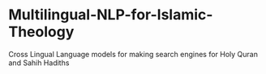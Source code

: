 # Multilingual-NLP-for-Islamic-Theology
Cross Lingual Language models for making search engines for Holy Quran and Sahih Hadiths
